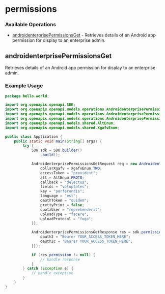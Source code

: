 # permissions

### Available Operations

* [androidenterprisePermissionsGet](#androidenterprisepermissionsget) - Retrieves details of an Android app permission for display to an enterprise admin.

## androidenterprisePermissionsGet

Retrieves details of an Android app permission for display to an enterprise admin.

### Example Usage

```java
package hello.world;

import org.openapis.openapi.SDK;
import org.openapis.openapi.models.operations.AndroidenterprisePermissionsGetRequest;
import org.openapis.openapi.models.operations.AndroidenterprisePermissionsGetResponse;
import org.openapis.openapi.models.operations.AndroidenterprisePermissionsGetSecurity;
import org.openapis.openapi.models.shared.AltEnum;
import org.openapis.openapi.models.shared.XgafvEnum;

public class Application {
    public static void main(String[] args) {
        try {
            SDK sdk = SDK.builder()
                .build();

            AndroidenterprisePermissionsGetRequest req = new AndroidenterprisePermissionsGetRequest("unde") {{
                dollarXgafv = XgafvEnum.TWO;
                accessToken = "provident";
                alt = AltEnum.PROTO;
                callback = "delectus";
                fields = "voluptates";
                key = "perferendis";
                language = "est";
                oauthToken = "quidem";
                prettyPrint = false;
                quotaUser = "reprehenderit";
                uploadType = "facere";
                uploadProtocol = "fuga";
            }};            

            AndroidenterprisePermissionsGetResponse res = sdk.permissions.androidenterprisePermissionsGet(req, new AndroidenterprisePermissionsGetSecurity("praesentium", "mollitia") {{
                oauth2 = "Bearer YOUR_ACCESS_TOKEN_HERE";
                oauth2c = "Bearer YOUR_ACCESS_TOKEN_HERE";
            }});

            if (res.permission != null) {
                // handle response
            }
        } catch (Exception e) {
            // handle exception
        }
    }
}
```
